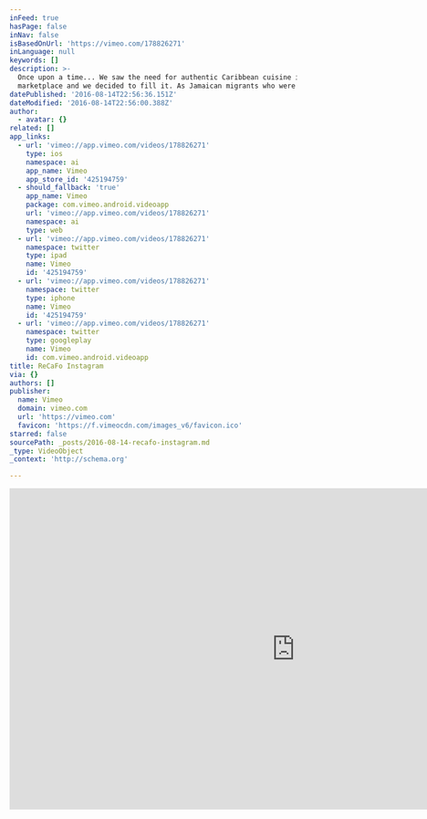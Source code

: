 ```yaml
---
inFeed: true
hasPage: false
inNav: false
isBasedOnUrl: 'https://vimeo.com/178826271'
inLanguage: null
keywords: []
description: >-
  Once upon a time... We saw the need for authentic Caribbean cuisine in a niche
  marketplace and we decided to fill it. As Jamaican migrants who were born...
datePublished: '2016-08-14T22:56:36.151Z'
dateModified: '2016-08-14T22:56:00.388Z'
author:
  - avatar: {}
related: []
app_links:
  - url: 'vimeo://app.vimeo.com/videos/178826271'
    type: ios
    namespace: ai
    app_name: Vimeo
    app_store_id: '425194759'
  - should_fallback: 'true'
    app_name: Vimeo
    package: com.vimeo.android.videoapp
    url: 'vimeo://app.vimeo.com/videos/178826271'
    namespace: ai
    type: web
  - url: 'vimeo://app.vimeo.com/videos/178826271'
    namespace: twitter
    type: ipad
    name: Vimeo
    id: '425194759'
  - url: 'vimeo://app.vimeo.com/videos/178826271'
    namespace: twitter
    type: iphone
    name: Vimeo
    id: '425194759'
  - url: 'vimeo://app.vimeo.com/videos/178826271'
    namespace: twitter
    type: googleplay
    name: Vimeo
    id: com.vimeo.android.videoapp
title: ReCaFo Instagram
via: {}
authors: []
publisher:
  name: Vimeo
  domain: vimeo.com
  url: 'https://vimeo.com'
  favicon: 'https://f.vimeocdn.com/images_v6/favicon.ico'
starred: false
sourcePath: _posts/2016-08-14-recafo-instagram.md
_type: VideoObject
_context: 'http://schema.org'

---
```

<iframe src="https://cdn.embedly.com/widgets/media.html?src=https%3A%2F%2Fplayer.vimeo.com%2Fvideo%2F178826271&amp;src_secure=1&amp;url=https%3A%2F%2Fvimeo.com%2F178826271&amp;image=https%3A%2F%2Fvimeo.com%2F178826271%2Fog_image_watermark%2F586558751&amp;key=b7d04c9b404c499eba89ee7072e1c4f7&amp;type=text%2Fhtml&amp;schema=vimeo" width="1000" height="563" scrolling="no" frameborder="0" allowfullscreen="" style=""></iframe>